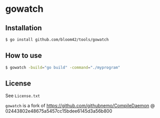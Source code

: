 # gowatch

## Installation

```sh
$ go install github.com/bloom42/tools/gowatch
```

## How to use

```bash
$ gowatch -build="go build" -command="./myprogram"
```

## License

See `License.txt`

`gowatch` is a fork of https://github.com/githubnemo/CompileDaemon @ 02443802e48675a5457cc15bdee6145d3a56b800
